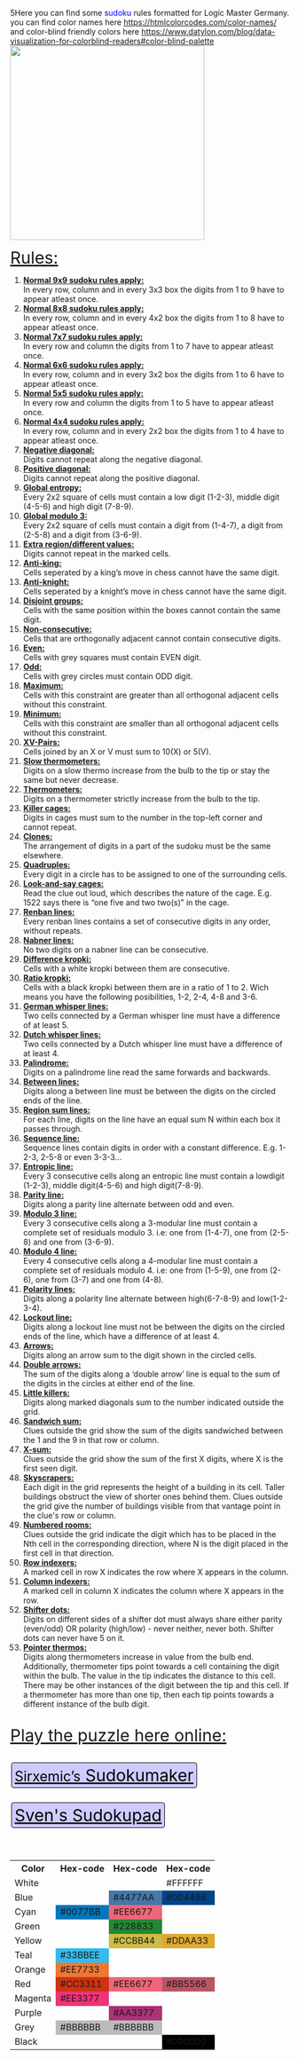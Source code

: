 5Here you can find some <span style="color:blue;">sudoku</span> rules formatted for Logic Master Germany.
you can find color names here https://htmlcolorcodes.com/color-names/ and color-blind friendly colors here https://www.datylon.com/blog/data-visualization-for-colorblind-readers#color-blind-palette <img style="width:350px;" src="https://www.datylon.com/hs-fs/hubfs/Datylon Website2020/Blogs/The best charts for color blind viewers/datylon-blog-best-charts-for-color-blind-viewers-color-blindness-palette.png?width=1800&name=datylon-blog-best-charts-for-color-blind-viewers-color-blindness-palette.png">

<p style="width:350px; margin:0px; padding:0px;">
 <img:xxxxxx>
</p>

<p>
<span style="text-decoration:underline;font-size:30px;">Rules:</span>
<ol>
  <li>
     <strong><u>Normal 9x9 sudoku rules apply:</u></strong><br>
     In every row, column and in every 3x3 box the digits from 1 to 9 have to appear atleast once.
  </li>
  <li>
     <strong><u>Normal 8x8 sudoku rules apply:</u></strong><br>
     In every row, column and in every 4x2 box the digits from 1 to 8 have to appear atleast once.
  </li>
  <li>
     <strong><u>Normal 7x7 sudoku rules apply:</u></strong><br>
     In every row and column the digits from 1 to 7 have to appear atleast once.
  </li>
  <li>
     <strong><u>Normal 6x6 sudoku rules apply:</u></strong><br>
     In every row, column and in every 3x2 box the digits from 1 to 6 have to appear atleast once.
  </li>
  <li>
     <strong><u>Normal 5x5 sudoku rules apply:</u></strong><br>
     In every row and column the digits from 1 to 5 have to appear atleast once.
  </li>
  <li>
     <strong><u>Normal 4x4 sudoku rules apply:</u></strong><br>
     In every row, column and in every 2x2 box the digits from 1 to 4 have to appear atleast once.
  </li>
  <li>
     <strong><u>Negative diagonal:</u></strong><br>
     Digits cannot repeat along the negative diagonal.
  </li>
  <li>
     <strong><u>Positive diagonal:</u></strong><br>
     Digits cannot repeat along the positive diagonal.
  </li>
  <li>
     <strong><u>Global entropy:</u></strong><br>
     Every 2x2 square of cells must contain a low digit (1-2-3), middle digit (4-5-6) and high digit (7-8-9).
  </li>
  <li>
     <strong><u>Global modulo 3:</u></strong><br>
     Every 2x2 square of cells must contain a digit from (1-4-7), a digit from (2-5-8) and a digit from (3-6-9).
  </li>
  <li>
     <strong><u>Extra region/different values:</u></strong><br>
     Digits cannot repeat in the marked cells.
  </li>
  <li>
     <strong><u>Anti-king:</u></strong><br>
     Cells seperated by a king’s move in chess cannot have the same digit.
  </li>
  <li>
     <strong><u>Anti-knight:</u></strong><br>
     Cells seperated by a knight’s move in chess cannot have the same digit.
  </li>
  <li>
     <strong><u>Disjoint groups:</u></strong><br>
     Cells with the same position within the boxes cannot contain the same digit.
  </li>
  <li>
     <strong><u>Non­-consecutive:</u></strong><br>
     Cells that are orthogonally adjacent cannot contain consecutive digits.
  </li>
  <li>
     <strong><u>Even:</u></strong><br>
     Cells with grey squares must contain EVEN digit.
  </li>
  <li>
     <strong><u>Odd:</u></strong><br>
     Cells with grey circles must contain ODD digit.
  </li>
  <li>
     <strong><u>Maximum:</u></strong><br>
     Cells with this constraint are greater than all orthogonal adjacent cells without this constraint.
  </li>
  <li>
     <strong><u>Minimum:</u></strong><br>
     Cells with this constraint are smaller than all orthogonal adjacent cells without this constraint.
  </li>
  <li>
     <strong><u>XV-Pairs:</u></strong><br>
     Cells joined by an X or V must sum to 10(X) or 5(V).
  </li>
  <li>
     <strong><u>Slow thermometers:</u></strong><br>
     Digits on a slow thermo increase from the bulb to the tip or stay the same but never decrease.
  </li>
  <li>
     <strong><u>Thermometers:</u></strong><br>
     Digits on a thermometer strictly increase from the bulb to the tip.
  </li>
  <li>
     <strong><u>Killer cages:</u></strong><br>
     Digits in cages must sum to the number in the top-left corner and cannot repeat.
  </li>
  <li>
     <strong><u>Clones:</u></strong><br>
     The arrangement of digits in a part of the sudoku must be the same elsewhere.
  </li>
  <li>
     <strong><u>Quadruples:</u></strong><br>
     Every digit in a circle has to be assigned to one of the surrounding cells.
  </li>
  <li>
     <strong><u>Look-and-say cages:</u></strong><br>
     Read the clue out loud, which describes the nature of the cage. E.g. 1522 says there is “one five and two two(s)” in the cage.
  </li>
  <li>
     <strong><u>Renban lines:</u></strong><br>
     Every renban lines contains a set of consecutive digits in any order, without repeats.
  </li>
  <li>
     <strong><u>Nabner lines:</u></strong><br>
     No two digits on a nabner line can be consecutive.
  </li>
  <li>
     <strong><u>Difference kropki:</u></strong><br>
     Cells with a white kropki between them are consecutive.
  </li>
  <li>
    <strong><u>Ratio kropki:</u></strong><br>
    Cells with a black kropki between them are in a ratio of 1 to 2. Wich means you have the following posibilities, 1-2, 2-4, 4-8 and 3-6.
  </li>
  <li>
     <strong><u>German whisper lines:</u></strong><br>
     Two cells connected by a German whisper line must have a difference of at least 5.
  </li>
  <li>
     <strong><u>Dutch whisper lines:</u></strong><br>
     Two cells connected by a Dutch whisper line must have a difference of at least 4.
  </li>
  <li>
     <strong><u>Palindrome:</u></strong><br>
     Digits on a palindrome line read the same forwards and backwards.
  </li>
  <li>
     <strong><u>Between lines:</u></strong><br>
     Digits along a between line must be between the digits on the circled ends of the line.
  </li>
  <li>
     <strong><u>Region sum lines:</u></strong><br>
     For each line, digits on the line have an equal sum N within each box it passes through.
  </li>
  <li>
     <strong><u>Sequence line:</u></strong><br>
     Sequence lines contain digits in order with a constant difference. E.g. 1-2-3, 2-5-8 or even 3-3-3...
  </li>
  <li>
     <strong><u>Entropic line:</u></strong><br>
     Every 3 consecutive cells along an entropic line must contain a lowdigit (1-2-3), middle digit(4-5-6) and high digit(7-8-9).
 </li>
 <li>
     <strong><u>Parity line:</u></strong><br>
     Digits along a parity line alternate between odd and even.
  </li>
  <li>
     <strong><u>Modulo 3 line:</u></strong><br>
     Every 3 consecutive cells along a 3-modular line must contain a complete set of residuals modulo 3. i.e: one from (1-4-7), one from (2-5-8) and one from (3-6-9).
 </li>
 <li>
     <strong><u>Modulo 4 line:</u></strong><br>
     Every 4 consecutive cells along a 4-modular line must contain a complete set of residuals modulo 4. i.e: one from (1-5-9), one from (2-6), one from (3-7) and one from (4-8).
  </li>
  <li>
     <strong><u>Polarity lines:</u></strong><br>
     Digits along a polarity line alternate between high(6-7-8-9) and low(1-2-3-4).
  </li>
  <li>
     <strong><u>Lockout line:</u></strong><br>
     Digits along a lockout line must not be between the digits on the circled ends of the line, which have a difference of at least 4.
  </li>
  <li>
     <strong><u>Arrows:</u></strong><br>
     Digits along an arrow sum to the digit shown in the circled cells.
  </li>
  <li>
     <strong><u>Double arrows:</u></strong><br>
     The sum of the digits along a ‘double arrow’ line is equal to the sum of the digits in the circles at either end of the line.
  </li>
  <li>
     <strong><u>Little killers:</u></strong><br>
     Digits along marked diagonals sum to the number indicated outside the grid.
  </li>
  <li>
     <strong><u>Sandwich sum:</u></strong><br>
     Clues outside the grid show the sum of the digits sandwiched between the 1 and the 9 in that row or column.
  </li>
  <li>
     <strong><u>X-sum:</u></strong><br>
     Clues outside the grid show the sum of the first X digits, where X is the first seen digit.
  </li>
  <li>
     <strong><u>Skyscrapers:</u></strong><br>
     Each digit in the grid represents the height of a building in its cell. Taller buildings obstruct the view of shorter ones behind them. Clues outside the grid give the number of buildings visible from that vantage point in the clue's row or column.
  </li>
  <li>
     <strong><u>Numbered rooms:</u></strong><br>
     Clues outside the grid indicate the digit which has to be placed in the Nth cell in the corresponding direction, where N is the digit placed in the first cell in that direction.
  </li>
  <li>
     <strong><u>Row indexers:</u></strong><br>
     A marked cell in row X indicates the row where X appears in the column.
  </li>
  <li>
     <strong><u>Column indexers:</u></strong><br>
     A marked cell in column X indicates the column where X appears in the row.
  </li>
  <li>
     <strong><u>Shifter dots:</u></strong><br>
     Digits on different sides of a shifter dot must always
share either parity (even/odd) OR polarity (high/low) - never neither, never both. Shifter dots can never have 5 on it.
  </li>
  <li>
     <strong><u>Pointer thermos:</u></strong><br>
     Digits along thermometers increase in value from the bulb end. Additionally, thermometer tips point towards a cell containing the digit within the bulb. The value in the tip indicates the distance to this cell. There may be other instances of the digit between the tip and this cell. If a thermometer has more than one tip, then each tip points towards a different instance of the bulb digit.
  </li>
</ol>
</p>


<p style="text-decoration:underline;font-size:30px;">Play the puzzle here online:
<br>
<br>
<a style="border:1px solid black;border-radius:4px;padding:4px 5px;margin:2px;background-color:#ccf;color:black;text-decoration:none" href="link"><small>Sirxemic’s</small> Sudokumaker</a><br>
<br>
<a style="border:1px solid black;border-radius:4px;padding:4px 5px;margin:2px;background-color:#ccf;color:black;text-decoration:none" href="link">Sven's Sudokupad</a>
</p>
<br>
<table>
  <tr>
    <th>Color</th>
    <th>Hex-code</th>
    <th>Hex-code</th>
    <th>Hex-code</th>
  </tr>
  <tr>
    <td>White</td>
    <td></td>
    <td></td>
    <td>#FFFFFF</td>
  </tr>
  <tr>
    <td>Blue</td>
    <td></td>
    <td style="background-color:#4477AA;">#4477AA</td>
    <td style="background-color:#004488;">#004488</td>
  </tr>
  <tr>
    <td>Cyan</td>
    <td style="background-color:#0077BB;">#0077BB</td>
    <td style="background-color:#EE6677;">#EE6677</td>
    <td></td>
  </tr>
  <tr>
    <td>Green</td>
    <td></td>
    <td style="background-color:#228833;">#228833</td>
    <td></td>
  </tr>
  <tr>
    <td>Yellow</td>
    <td></td>
    <td style="background-color:#CCBB44;">#CCBB44</td>
    <td style="background-color:#DDAA33;">#DDAA33</td>
  </tr>
  <tr>
    <td>Teal</td>
    <td style="background-color:#33BBEE;">#33BBEE</td>
    <td></td>
    <td></td>
  </tr>
  <tr>
    <td>Orange</td>
    <td style="background-color:#EE7733;">#EE7733</td>
    <td></td>
  </tr>
    <tr>
    <td>Red</td>
    <td style="background-color:#CC3311;">#CC3311</td>
    <td style="background-color:#EE6677;">#EE6677</td>
    <td style="background-color:#BB5566;">#BB5566</td>
  </tr>
  <tr>
    <td>Magenta</td>
    <td style="background-color:#EE3377;">#EE3377</td>
    <td></td>
    <td></td>
  </tr>
  <tr>
    <td>Purple</td>
    <td></td>
    <td style="background-color:#AA3377;">#AA3377</td>
    <td></td>
  </tr>
  <tr>
    <td>Grey</td>
    <td style="background-color:BBBBBB;">#BBBBBB</td>
    <td style="background-color:BBBBBB;">#BBBBBB</td>
    <td></td>
  </tr>
  <tr>
    <td>Black</td>
    <td></td>
    <td></td>
    <td style="background-color:#000000;">#000000</td>
  </tr>
</table>
</body>
</html>